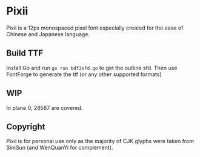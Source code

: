 # Pixii

Pixii is a 12px monospaced pixel font especially created for the ease of Chinese and Japanese language.

## Build TTF

Install Go and run `go run bdf2sfd.go` to get the outline sfd. Then use FontForge to generate the ttf (or any other supported formats)

## WIP

In plane 0, 28587 are covered.

## Copyright

Pixii is for personal use only as the majority of CJK glyphs were taken from SimSun (and WenQuanYi for complement).